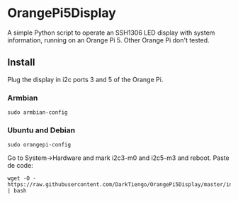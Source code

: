 # OrangePi5Display

A simple Python script to operate an SSH1306 LED display with system information, running on an Orange Pi 5. Other Orange Pi don't tested.


## Install 

Plug the display in i2c ports 3 and 5 of the Orange Pi.

### Armbian

``` console
sudo armbian-config
```

### Ubuntu and Debian

``` console
sudo orangepi-config
```

Go to System->Hardware and mark i2c3-m0 and i2c5-m3 and reboot. Paste de code:

```console
wget -O - https://raw.githubusercontent.com/DarkTiengo/OrangePi5Display/master/install.sh | bash

```
